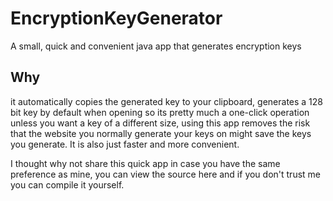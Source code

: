 # EncryptionKeyGenerator
A small, quick and convenient java app that generates encryption keys

## Why
it automatically copies the generated key to your clipboard, generates a 128 bit
key by default when opening so its pretty much a one-click operation unless you want a 
key of a different size, using this app removes the risk that the website you normally
generate your keys on might save the keys you generate. It is also just faster and more convenient.
  
I thought why not share this quick app in case you have the same preference as mine, you can
view the source here and if you don't trust me you can compile it yourself.
  
